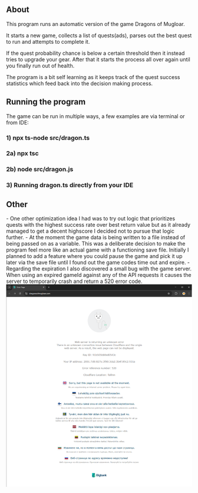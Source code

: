 <h2> About </h2>
This program runs an automatic version of the game Dragons of Mugloar.

It starts a new game, collects a list of quests(ads), parses out the best quest to run and attempts to complete it.

If the quest probability chance is below a certain threshold then it instead tries to upgrade your gear.
After that it starts the process all over again until you finally run out of health.

The program is a bit self learning as it keeps track of the quest success statistics which feed back into the
decision making process.


<h2> Running the program </h2>
The game can be run in multiple ways, a few examples are via terminal or from IDE:
<h3> 1) npx ts-node src/dragon.ts</h3>
<h3> 2a) npx tsc </h3>
<h3> 2b) node src/dragon.js </h3>
<h3> 3) Running dragon.ts directly from your IDE </h3>


<h2>Other</h2>
- One other optimization idea I had was to try out logic that prioritizes quests with the highest success rate over best return value but as it already managed to get a decent highscore I decided not to pursue that logic further.
- At the moment the game data is being written to a file instead of being passed on as a variable. 
This was a deliberate decision to make the program feel more like an actual game with a functioning save file. 
Initially I planned to add a feature where you could pause the game and pick it up later via the save file until I found out the game codes time out and expire.
- Regarding the expiration I also discovered a small bug with the game server. When using an expired gameId against any of the API requests it causes the server to temporarily crash and return a 520 error code.
<img src="img.png" width="600">
